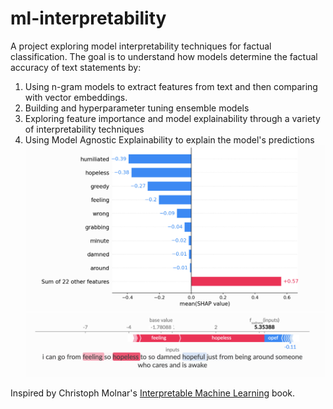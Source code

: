 # ml-interpretability

A project exploring model interpretability techniques for factual classification. The goal is to understand how models determine the factual accuracy of text statements by:

1. Using n-gram models to extract features from text and then comparing with vector embeddings.
2. Building and hyperparameter tuning ensemble models
3. Exploring feature importance and model explainability through a variety of interpretability techniques
4. Using Model Agnostic Explainability to explain the model's predictions
![SHAP Feature Importance](docs/shap.png)   
![SHAP Summary Plot](docs/forceplot.png)

Inspired by Christoph Molnar's [Interpretable Machine Learning](https://christophm.github.io/interpretable-ml-book/) book.
